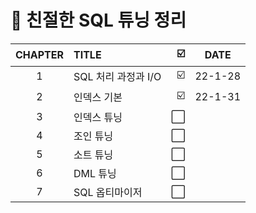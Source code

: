 # 📕 친절한 SQL 튜닝 정리


| CHAPTER | TITLE | ☑️ | DATE | 
| :--: |   :-------   | ----:| :----: |
| 1 | SQL 처리 과정과 I/O | ☑️ | 22-1-28 |
| 2 | 인덱스 기본 | ☑️ | 22-1-31 |
| 3 | 인덱스 튜닝 | ⬜ |  |
| 4 | 조인 튜닝 | ⬜ |  |
| 5 | 소트 튜닝 | ⬜ |  |
| 6 | DML 튜닝 | ⬜ |  |
| 7 | SQL 옵티마이저 | ⬜ |  |
